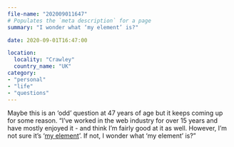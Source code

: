 ```yaml
---
file-name: "202009011647"
# Populates the `meta description` for a page
summary: "I wonder what ‘my element’ is?"

date: 2020-09-01T16:47:00

location:
  locality: "Crawley"
  country_name: "UK"
category:
- "personal"
- "life"
- "questions"
---
```


Maybe this is an ‘odd’ question at 47 years of age but it keeps coming up for some reason. “I’ve worked in the web industry for over 15 years and have mostly enjoyed it - and think I’m fairly good at it as well. However, I’m not sure it’s ‘[my element][1]’. If not, I wonder what ‘my element’ is?”

[1]: https://youtu.be/17fbxRQgMlU?t=459
